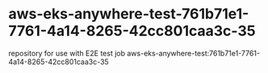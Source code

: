 # aws-eks-anywhere-test-761b71e1-7761-4a14-8265-42cc801caa3c-35
repository for use with E2E test job aws-eks-anywhere-test:761b71e1-7761-4a14-8265-42cc801caa3c-35
